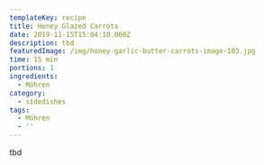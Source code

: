 ```yaml
---
templateKey: recipe
title: Honey Glazed Carrots
date: 2019-11-15T15:04:10.000Z
description: tbd
featuredImage: /img/honey-garlic-butter-carrots-image-103.jpg
time: 15 min
portions: 1
ingredients:
  - Möhren
category:
  - sidedishes
tags:
  - Möhren
  - ''
---
```


tbd
